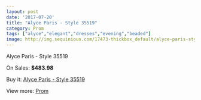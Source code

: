 ```yaml
---
layout: post
date: '2017-07-20'
title: "Alyce Paris - Style 35519"
category: Prom
tags: ["alyce","elegant","dresses","evening","beaded"]
image: http://img.sequinious.com/17473-thickbox_default/alyce-paris-style-35519.jpg
---
```

Alyce Paris - Style 35519

On Sales: **$483.98**
<a href="https://www.sequinious.com/prom/8242-alyce-paris-style-35519.html"><amp-img layout="responsive" width="600" height="600" src="//img.sequinious.com/17473-thickbox_default/alyce-paris-style-35519.jpg" alt="Alyce Paris - Style 35519 0" /></a>

Buy it: [Alyce Paris - Style 35519](https://www.sequinious.com/prom/8242-alyce-paris-style-35519.html "Alyce Paris - Style 35519")

View more: [Prom](https://www.sequinious.com/7-prom "Prom")